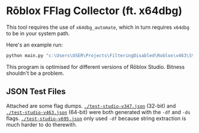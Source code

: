 # Rōblox FFlag Collector (ft. x64dbg)

This tool requires the use of `x64dbg_automate`, which in turn requires `x64dbg` to be in your system path.

Here's an example run:

```sh
python main.py "c:\Users\USER\Projects\FilteringDisabled\Roblox\v463\Studio\RobloxStudioBeta.exe" > "./test-studio-v463.json"
```

This program is optimised for different versions of Rōblox Studio. Bitness shouldn't be a problem.

## JSON Test Files

Attached are some flag dumps. [`./test-studio-v347.json`](./test-studio-v347.json) (32-bit) and [`./test-studio-v463.json`](./test-studio-v463.json) (64-bit) were both generated with the `-df` and `-ds` flags. [`./test-studio-v695.json`](./test-studio-v695.json) only used `-df` because string extraction is much harder to do therewith.
